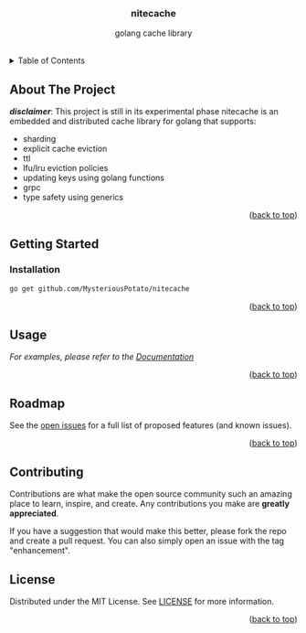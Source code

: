 <!-- PROJECT LOGO -->
<br />
<div style="text-align: center">
  <!--<a href="https://github.com/MysteriousPotato/nitecache">
    <img src="images/logo.png" alt="Logo" width="80" height="80">
  </a>-->
    <h3>nitecache</h3>
    <p>golang cache library</p>
    <br />
</div>

<!-- TABLE OF CONTENTS -->
<details>
  <summary>Table of Contents</summary>
  <ol>
    <li><a href="#about-the-project">About The Project</a></li>
    <li><a href="#getting-started">Getting Started</a></li>
    <li><a href="#usage">Usage</a></li>
    <li><a href="#roadmap">Roadmap</a></li>
    <li><a href="#contributing">Contributing</a></li>
    <li><a href="#license">License</a></li>
  </ol>
</details>

<!-- ABOUT THE PROJECT -->
## About The Project
***disclaimer***: This project is still in its experimental phase
nitecache is an embedded and distributed cache library for golang that supports:
- sharding
- explicit cache eviction
- ttl
- lfu/lru eviction policies
- updating keys using golang functions
- grpc
- type safety using generics
<p style="text-align: right">(<a href="#readme-top">back to top</a>)</p>

<!-- GETTING STARTED -->
## Getting Started
### Installation
```sh
go get github.com/MysteriousPotato/nitecache
```
<p style="text-align: right">(<a href="#readme-top">back to top</a>)</p>

<!-- USAGE EXAMPLES -->
## Usage
_For examples, please refer to the [Documentation](https://github.com/MysteriousPotato/nitecache/blob/master/exemple/exemple.go)_
<p style="text-align: right">(<a href="#readme-top">back to top</a>)</p>

<!-- ROADMAP -->
## Roadmap
See the [open issues](https://github.com/MysteriousPotato/nitecache/issues) for a full list of proposed features (and known issues).
<p style="text-align: right">(<a href="#readme-top">back to top</a>)</p>

<!-- CONTRIBUTING -->
## Contributing
Contributions are what make the open source community such an amazing place to learn, inspire, and create. Any contributions you make are **greatly appreciated**.

If you have a suggestion that would make this better, please fork the repo and create a pull request. You can also simply open an issue with the tag "enhancement".

<!-- LICENSE -->
## License
Distributed under the MIT License. See [LICENSE](https://github.com/MysteriousPotato/nitecache/blob/master/LICENSE) for more information.
<p style="text-align: right">(<a href="#readme-top">back to top</a>)</p>